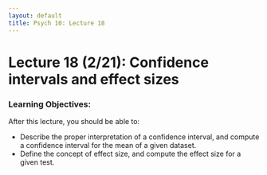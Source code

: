 ```yaml
---
layout: default
title: Psych 10: Lecture 18
---
```

# Lecture 18 (2/21): Confidence intervals and effect sizes

### Learning Objectives:
After this lecture, you should be able to:
* Describe the proper interpretation of a confidence interval, and compute a confidence interval for the mean of a given dataset.
* Define the concept of effect size, and compute the effect size for a given test.
